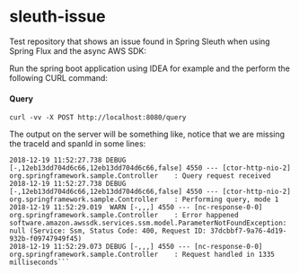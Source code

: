 # sleuth-issue
Test repository that shows an issue found in Spring Sleuth when using Spring Flux and the async AWS SDK:

Run the spring boot application using IDEA for example and the perform the following CURL command:

#### Query

```
curl -vv -X POST http://localhost:8080/query
```

The output on the server will be something like, notice that we are missing the traceId and spanId in some lines:

```
2018-12-19 11:52:27.738 DEBUG [-,12eb13dd704d6c66,12eb13dd704d6c66,false] 4550 --- [ctor-http-nio-2] org.springframework.sample.Controller    : Query request received
2018-12-19 11:52:27.738 DEBUG [-,12eb13dd704d6c66,12eb13dd704d6c66,false] 4550 --- [ctor-http-nio-2] org.springframework.sample.Controller    : Performing query, mode 1
2018-12-19 11:52:29.019  WARN [-,,,] 4550 --- [nc-response-0-0] org.springframework.sample.Controller    : Error happened software.amazon.awssdk.services.ssm.model.ParameterNotFoundException: null (Service: Ssm, Status Code: 400, Request ID: 37dcbbf7-9a76-4d19-932b-f09747949f45)
2018-12-19 11:52:29.073 DEBUG [-,,,] 4550 --- [nc-response-0-0] org.springframework.sample.Controller    : Request handled in 1335 milliseconds```
```